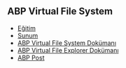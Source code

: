 ## ABP Virtual File System

- [Eğitim]()
- [Sunum]()
- [ABP Virtual File System Dokümanı](https://docs.abp.io/en/abp/latest/Virtual-File-System)
- [ABP Virtual File Explorer Dokümanı](https://docs.abp.io/en/abp/latest/Modules/Virtual-File-Explorer)
- [ABP Post]()
